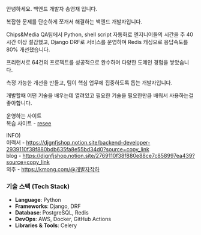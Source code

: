 안녕하세요. 백앤드 개발자 송영재 입니다.


복잡한 문제를 단순하게 쪼개서 해결하는 백엔드 개발자입니다.

Chips&Media QA팀에서 Python, shell script 자동화로 엔지니어들의 시간을 주 40시간 이상 절감했고, Django DRF로 서비스를 운영하며 Redis 캐싱으로 응답속도를 80% 개선했습니다. 

프리랜서로 64건의 프로젝트를 성공적으로 완수하며 다양한 도메인 경험을 쌓았습니다.

측정 가능한 개선을 만들고, 팀이 핵심 업무에 집중하도록 돕는 개발자입니다.


개발할때 어떤 기술을 배우는데 열려있고 필요한 기술을 필요한만큼 배워서 사용하는걸 좋아합니다.
 
운영하는 사이트 </br>
복습 사이트 - [resee](https://reseeall.com) </br>

INFO) </br>
이력서 - https://djgnfjshop.notion.site/backend-developer-2939110f38f880bdb635fa8e55bd34d0?source=copy_link </br>
blog - https://djgnfjshop.notion.site/2769110f38f880e88ce7c858997ea439?source=copy_link </br>
외주 - https://kmong.com/@개발자작하

### **기술 스택 (Tech Stack)** </br>
- **Language**: Python </br>
- **Frameworks**: Django, DRF </br>
- **Database**: PostgreSQL, Redis </br>
- **DevOps**: AWS, Docker, GitHub Actions </br>
- **Libraries & Tools**: Celery 
